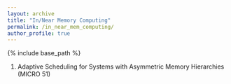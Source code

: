 ```yaml
---
layout: archive
title: "In/Near Memory Computing"
permalink: /in_near_mem_computing/
author_profile: true
---
```

{% include base_path %} 

<ol>
   <li> Adaptive Scheduling for Systems with Asymmetric Memory Hierarchies (MICRO 51) </li>
</ol>
